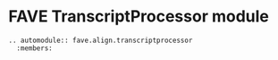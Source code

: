 # FAVE TranscriptProcessor module

```{eval-rst}
.. automodule:: fave.align.transcriptprocessor
  :members:
```
